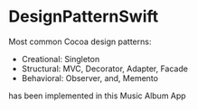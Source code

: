 # DesignPatternSwift
Most common Cocoa design patterns: 

- Creational: Singleton
- Structural: MVC, Decorator, Adapter, Facade
- Behavioral: Observer, and, Memento 

 has been implemented in this Music Album App
